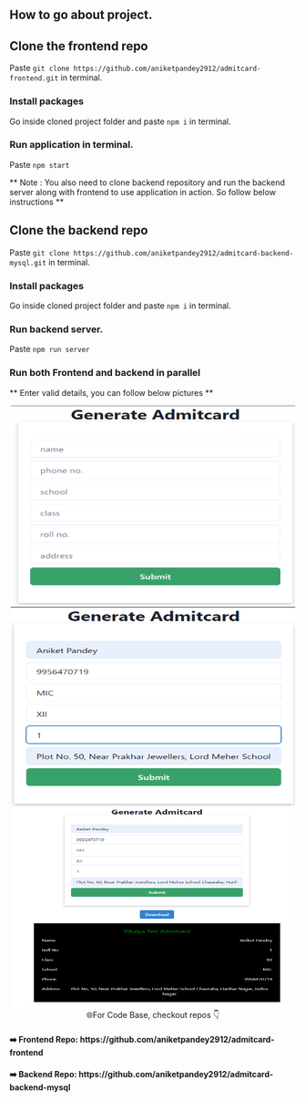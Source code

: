 ## How to go about project.

## Clone the frontend repo

Paste `git clone https://github.com/aniketpandey2912/admitcard-frontend.git` in terminal.

### Install packages

Go inside cloned project folder and paste `npm i` in terminal.

### Run application in terminal.

Paste `npm start`

** Note : You also need to clone backend repository and run the backend server along with frontend to use application in action. So follow below instructions **

## Clone the backend repo

Paste `git clone https://github.com/aniketpandey2912/admitcard-backend-mysql.git` in terminal.

### Install packages

Go inside cloned project folder and paste `npm i` in terminal.

### Run backend server.

Paste `npm run server`

### Run both Frontend and backend in parallel

** Enter valid details, you can follow below pictures **

<p align="center"><img src="./readme_images/1.png" alt="project-image" width="500" height="350 ></p>
<p align="center"><img src="./readme_images/2.png" alt="project-image" width="500" height="350 ></p>
<p align="center"><img src="./readme_images/3.png" alt="project-image" width="500" height="350 ></p>

### 🌐For Code Base, checkout repos 👇

<h4>➡️ Frontend Repo: https://github.com/aniketpandey2912/admitcard-frontend</h4>
<h4>➡️ Backend Repo: https://github.com/aniketpandey2912/admitcard-backend-mysql</h4>
